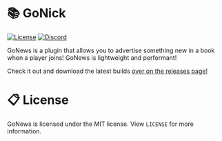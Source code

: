 [discord-invite]: https://discord.gg/sBGzStgDu6
# 📚 GoNick 
[![License](https://img.shields.io/badge/license-MIT-brightgreen.svg)](https://github.com/JTXOfficial/GoNick/blob/master/LICENSE) [![Discord](https://discord.com/api/guilds/852372172889784350/widget.png)][discord-invite]

GoNews is a plugin that allows you to advertise something new in a book when a player joins! GoNews is lightweight and performant!

Check it out and download the latest builds [over on the releases page!](https://github.com/JTXOfficial/GoNicks/releases)

# 📋 License
GoNews is licensed under the MIT license. View `LICENSE` for more information.
